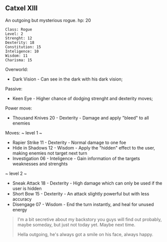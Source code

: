 ## Catxel XIII

An outgoing but mysterious rogue.
hp: 20 

	Class: Rogue
	Level: 2
	Strenght: 12
	Dexterity: 18
	Constitution: 15
	Inteligence: 10
	Wisdom: 11
	Charisma: 15

Overworld:
* Dark Vision    - Can see in the dark with his dark vision;

Passive:
* Keen Eye        - Higher chance of dodging strenght and dexterity moves;

Power move:
* Thousand Knives     20  -  Dexterity     - Damage and apply "bleed" to all enemies

Moves:
~ level 1 ~
* Rapier Strike           11   - Dexterity      - Normal damage to one foe
* Hide in Shadows    12   - Wisdom       - Apply the "hidden" effect to the user, making enemies not target next turn
* Investigation          06   - Inteligence   - Gain information of the targets weaknesses and strenghts

~ level 2 ~
* Sneak Attack       18    - Dexterity     - High damage which can only be used if the user is hidden
* Short Bow           15    - Dexterity     - An attack slightly powerful but with less accuracy
* Disengage           07   - Wisdom      - End the turn instantly, and heal for unused energy


>I'm a bit secretive about my backstory you guys will find out probably, maybe someday, but just not today yet. Maybe next time.
>
>Hella outgoing, he's always got a smile on his face, always happy.